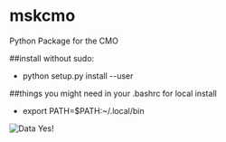 # mskcmo
Python Package for the CMO

##install without sudo:
+ python setup.py install --user

##things you might need in your .bashrc for local install
+ export PATH=$PATH:~/.local/bin



![Data Yes!](https://i.imgur.com/gPOM4.gif)
